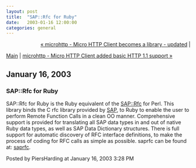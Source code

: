 ```yaml
---
layout: post
title:  "SAP::Rfc for Ruby"
date:   2003-01-16 12:00:00
categories: general
---
```

<p align="right">
<a href="http://www.piersharding.com/blog/archives/2003/01/microhttp_micro_1.html">&laquo; microhttp - Micro HTTP Client  becomes a library - updated</a> |

<a href="http://www.piersharding.com/blog/">Main</a>
| <a href="http://www.piersharding.com/blog/archives/2003/02/microhttp_micro_2.html">microhttp - Micro HTTP Client added basic HTTP 1.1 support &raquo;</a>

</p>

<h2>January 16, 2003</h2>

<h3>SAP::Rfc for Ruby</h3>

SAP::Rfc for Ruby is the Ruby equivalent of the <a
href='http://search.cpan.org/author/PIERS/'>SAP::Rfc</a> for Perl.
This library binds the C rfc library provided by <a
href='http://www.sap.com'>SAP</a>, to Ruby to enable the
user to perform Remote Function Calls in a clean OO manner.
Comprehensive support is provided for translating all SAP data types in and
out of native Ruby data types, as well as SAP Data Dictionary structures.
There is full support for automatic discovery of RFC interface definitions, to
make the process of coding for RFC calls as simple as possible.
saprfc can be found at: <a href='http://www.ruby-lang.org/raa/list.rhtml?name=saprfc'>saprfc</a>.

<div id="a000021more"><div id="more">

</div></div>

<p class="posted">Posted by PiersHarding at January 16, 2003  3:28 PM</p>





